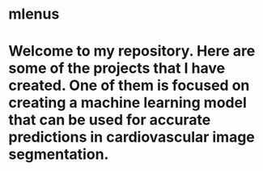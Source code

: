 # mlenus
# Welcome to my repository. Here are some of the projects that I have created. One of them is focused on creating a machine learning model that can be used for accurate predictions in cardiovascular image segmentation.
